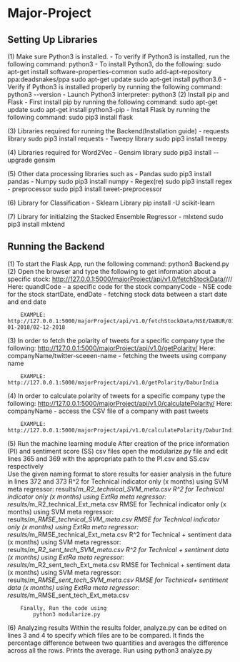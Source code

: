 # Major-Project


Setting Up Libraries
--------------------

(1) Make sure Python3 is installed.
	- To verify if Python3 is installed, run the following command:
		python3
	- To install Python3, do the following:
		sudo apt-get install software-properties-common
		sudo add-apt-repository ppa:deadsnakes/ppa
		sudo apt-get update
		sudo apt-get install python3.6
	- Verify if Python3 is installed properly by running the following command:
		python3 --version
	- Launch Python3 interpreter:
		python3
(2) Install pip and Flask
	- First install pip by running the following command:
		sudo apt-get update
		sudo apt-get install python3-pip
	- Install Flask by running the following command:
		sudo pip3 install flask

(3) Libraries required for running the Backend(Installation guide)
	- requests library
		sudo pip3 install requests
	- Tweepy library
		sudo pip3 install tweepy

(4)	Libraries required for Word2Vec
	- Gensim library
		sudo pip3 install --upgrade gensim

(5) Other data processing libraries such as
	- Pandas
		sudo pip3 install pandas
	- Numpy 
		sudo pip3 install numpy
	- Regex(re)
		sudo pip3 install regex
	- preprocessor
		sudo pip3 install tweet-preprocessor

(6) Library for Classification
	- Sklearn Library
		pip install -U scikit-learn

(7) Library for initialzing the Stacked Ensemble Regressor
    - mlxtend
        sudo pip3 install mlxtend


Running the Backend
-------------------

(1) To start the Flask App, run the following command:
		python3 Backend.py
(2) Open the browser and type the following to get information about a specific stock:
		http://127.0.0.1:5000/majorProject/api/v1.0/fetchStockData/<quandlCode>/<companyCode>/<startDate>/<endDate>
		Here:
			quandlCode - a specific code for the stock
			companyCode - NSE code for the stock
			startDate, endDate - fetching stock data between a start date and end date

		EXAMPLE: http://127.0.0.1:5000/majorProject/api/v1.0/fetchStockData/NSE/DABUR/01-01-2018/02-12-2018
(3) In order to fetch the polarity of tweets for a specific company type the following:
		http://127.0.0.1:5000/majorProject/api/v1.0/getPolarity/<companyName>
		Here:
			companyName/twitter-sceeen-name - fetching the tweets using company name
		
		EXAMPLE: http://127.0.0.1:5000/majorProject/api/v1.0/getPolarity/DaburIndia

(4) In order to calculate polarity of tweets for a specific company type the following:
		http://127.0.0.1:5000/majorProject/api/v1.0/calculatePolarity/<companyName>
		Here:
			companyName - access the CSV file of a company with past tweets

		EXAMPLE: http://127.0.0.1:5000/majorProject/api/v1.0/calculatePolarity/DaburIndia

(5) Run the machine learning module
        After creation of the price information (PI) and sentiment score (SS) csv files
        open the modularize.py file and edit lines 365 and 369 with the appropriate path to the PI.csv and SS.csv respectively    
        Use the given naming format to store results for easier analysis in the future in lines 372 and 373
            R^2 for Technical indicator only (x months) using SVM meta regressor: results/<Company Name>_<x>m_R2_technical_SVM_meta.csv
            R^2 for Technical indicator only (x months) using ExtRa meta regressor: results/<Company Name>_<x>m_R2_technical_Ext_meta.csv
            RMSE for Technical indicator only (x months) using SVM meta regressor: results/<Company Name>_<x>m_RMSE_technical_SVM_meta.csv
            RMSE for Technical indicator only (x months) using ExtRa meta regressor: results/<Company Name>_<x>m_RMSE_technical_Ext_meta.csv
            R^2 for Technical + sentiment data (x months) using SVM meta regressor: results/<Company Name>_<x>m_R2_sent_tech_SVM_meta.csv
            R^2 for Technical + sentiment data (x months) using ExtRa meta regressor: results/<Company Name>_<x>m_R2_sent_tech_Ext_meta.csv
            RMSE for Technical + sentiment data (x months) using SVM meta regressor: results/<Company Name>_<x>m_RMSE_sent_tech_SVM_meta.csv
            RMSE for Technical+ sentiment data (x months) using ExtRa meta regressor: results/<Company Name>_<x>m_RMSE_sent_tech_Ext_meta.csv
        
        Finally, Run the code using        
            python3 modularize.py

(6) Analyzing results
        Within the results folder, analyze.py can be edited on lines 3 and 4 to specify which files are to be compared.
        It finds the percentage difference between two quantities and averages the difference across all the rows. Prints the average.
        Run using
            python3 analyze.py
